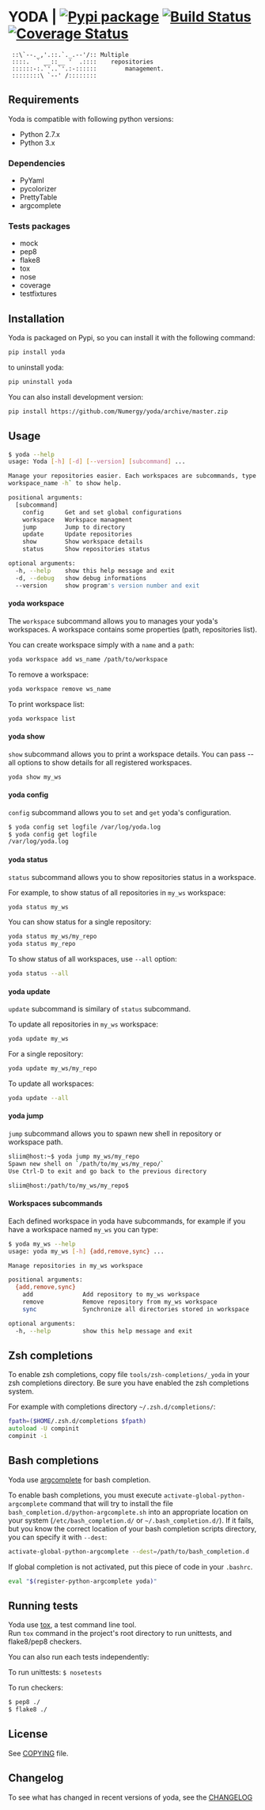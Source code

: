 # YODA | [![Pypi package](http://badge.fury.io/py/yoda.png)](http://badge.fury.io/py/yoda) [![Build Status](https://travis-ci.org/Numergy/yoda.png?branch=master)](https://travis-ci.org/Numergy/yoda) [![Coverage Status](https://coveralls.io/repos/Numergy/yoda/badge.png?branch=master)](https://coveralls.io/r/Numergy/yoda)

```
 ::\`--._,'.::.`._.--'/:: Multiple
 ::::.  ` __::__ '  .::::    repositories
 ::::::-:.`'..`'.:-::::::        management.
 ::::::::\ `--' /:::::::: 
```
## Requirements

Yoda is compatible with following python versions:
- Python 2.7.x
- Python 3.x

### Dependencies
- PyYaml
- pycolorizer
- PrettyTable
- argcomplete

### Tests packages
- mock
- pep8
- flake8
- tox
- nose
- coverage
- testfixtures

## Installation
Yoda is packaged on Pypi, so you can install it with the following command:  
```bash
pip install yoda
```

to uninstall yoda:
```bash
pip uninstall yoda
```

You can also install development version:
```bash
pip install https://github.com/Numergy/yoda/archive/master.zip
```

## Usage
```bash
$ yoda --help
usage: Yoda [-h] [-d] [--version] [subcommand] ...

Manage your repositories easier. Each workspaces are subcommands, type `yoda
workspace_name -h` to show help.

positional arguments:
  [subcommand]
    config      Get and set global configurations
    workspace   Workspace managment
    jump        Jump to directory
    update      Update repositories
    show        Show workspace details
    status      Show repositories status

optional arguments:
  -h, --help    show this help message and exit
  -d, --debug   show debug informations
  --version     show program's version number and exit
```

#### yoda workspace
The `workspace` subcommand allows you to manages your yoda's workspaces.
A workspace contains some properties (path, repositories list).

You can create workspace simply with a `name` and a `path`:
```bash
yoda workspace add ws_name /path/to/workspace
```

To remove a workspace:
```bash
yoda workspace remove ws_name
```

To print workspace list:
```bash
yoda workspace list
```

#### yoda show
`show` subcommand allows you to print a workspace details. You can pass --all options to show details for all registered workspaces.
```bash
yoda show my_ws
```

#### yoda config
`config` subcommand allows you to `set` and `get` yoda's configuration.
```bash
$ yoda config set logfile /var/log/yoda.log
$ yoda config get logfile
/var/log/yoda.log
```

#### yoda status
`status` subcommand allows you to show repositories status in a workspace.

For example, to show status of all repositories in `my_ws` workspace:
```bash
yoda status my_ws
```

You can show status for a single repository:
```bash
yoda status my_ws/my_repo
yoda status my_repo
```

To show status of all workspaces, use `--all` option:
```bash
yoda status --all
```

#### yoda update
`update` subcommand is similary of `status` subcommand.

To update all repositories in `my_ws` workspace:
```bash
yoda update my_ws
```

For a single repository:
```bash
yoda update my_ws/my_repo
```

To update all workspaces:
```bash
yoda update --all
```

#### yoda jump
`jump` subcommand allows you to spawn new shell in repository or workspace path.

```bash
sliim@host:~$ yoda jump my_ws/my_repo
Spawn new shell on `/path/to/my_ws/my_repo/`
Use Ctrl-D to exit and go back to the previous directory

sliim@host:/path/to/my_ws/my_repo$
```

#### Workspaces subcommands
Each defined workspace in yoda have subcommands, for example if you have a workspace named `my_ws` you can type:
```bash
$ yoda my_ws --help
usage: yoda my_ws [-h] {add,remove,sync} ...

Manage repositories in my_ws workspace

positional arguments:
  {add,remove,sync}
    add              Add repository to my_ws workspace
    remove           Remove repository from my_ws workspace
    sync             Synchronize all directories stored in workspace

optional arguments:
  -h, --help         show this help message and exit
```

## Zsh completions
To enable zsh completions, copy file `tools/zsh-completions/_yoda` in your zsh completions directory.
Be sure you have enabled the zsh completions system.

For example with completions directory `~/.zsh.d/completions/`:
```zsh
fpath=($HOME/.zsh.d/completions $fpath)
autoload -U compinit
compinit -i
```

## Bash completions
Yoda use [argcomplete](https://github.com/kislyuk/argcomplete) for bash completion.

To enable bash completions, you must execute `activate-global-python-argcomplete` command that will try to install the file
`bash_completion.d/python-argcomplete.sh` into an appropriate location on your system
(`/etc/bash_completion.d/` or `~/.bash_completion.d/`). If it fails, but you know the correct location of your bash completion scripts directory, you can specify it with `--dest`:
```bash
activate-global-python-argcomplete --dest=/path/to/bash_completion.d
```

If global completion is not activated, put this piece of code in your `.bashrc`.

```bash
eval "$(register-python-argcomplete yoda)"
```

## Running tests
Yoda use [tox](http://tox.readthedocs.org), a test command line tool.  
Run `tox` command in the project's root directory to run unittests, and flake8/pep8 checkers.

You can also run each tests independently:

To run unittests:
`$ nosetests`

To run checkers:
```bash
$ pep8 ./
$ flake8 ./
```

## License
See [COPYING](https://github.com/Numergy/yoda/blob/master/COPYING) file.

## Changelog
To see what has changed in recent versions of yoda, see the [CHANGELOG](https://github.com/Numergy/yoda/blob/master/CHANGELOG.md)
